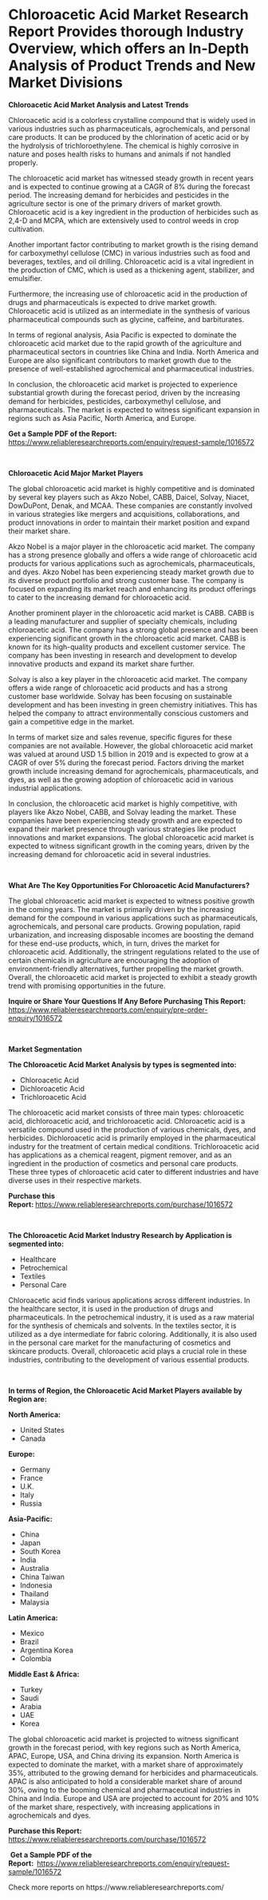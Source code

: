 <p><h1>Chloroacetic Acid Market Research Report Provides thorough Industry Overview, which offers an In-Depth Analysis of Product Trends and New Market Divisions</h1></p><p><strong>Chloroacetic Acid Market Analysis and Latest Trends</strong></p>
<p><p>Chloroacetic acid is a colorless crystalline compound that is widely used in various industries such as pharmaceuticals, agrochemicals, and personal care products. It can be produced by the chlorination of acetic acid or by the hydrolysis of trichloroethylene. The chemical is highly corrosive in nature and poses health risks to humans and animals if not handled properly.</p><p>The chloroacetic acid market has witnessed steady growth in recent years and is expected to continue growing at a CAGR of 8% during the forecast period. The increasing demand for herbicides and pesticides in the agriculture sector is one of the primary drivers of market growth. Chloroacetic acid is a key ingredient in the production of herbicides such as 2,4-D and MCPA, which are extensively used to control weeds in crop cultivation.</p><p>Another important factor contributing to market growth is the rising demand for carboxymethyl cellulose (CMC) in various industries such as food and beverages, textiles, and oil drilling. Chloroacetic acid is a vital ingredient in the production of CMC, which is used as a thickening agent, stabilizer, and emulsifier.</p><p>Furthermore, the increasing use of chloroacetic acid in the production of drugs and pharmaceuticals is expected to drive market growth. Chloroacetic acid is utilized as an intermediate in the synthesis of various pharmaceutical compounds such as glycine, caffeine, and barbiturates.</p><p>In terms of regional analysis, Asia Pacific is expected to dominate the chloroacetic acid market due to the rapid growth of the agriculture and pharmaceutical sectors in countries like China and India. North America and Europe are also significant contributors to market growth due to the presence of well-established agrochemical and pharmaceutical industries.</p><p>In conclusion, the chloroacetic acid market is projected to experience substantial growth during the forecast period, driven by the increasing demand for herbicides, pesticides, carboxymethyl cellulose, and pharmaceuticals. The market is expected to witness significant expansion in regions such as Asia Pacific, North America, and Europe.</p></p>
<p><strong>Get a Sample PDF of the Report:&nbsp;</strong> <a href="https://www.reliableresearchreports.com/enquiry/request-sample/1016572">https://www.reliableresearchreports.com/enquiry/request-sample/1016572</a></p>
<p>&nbsp;</p>
<p><strong>Chloroacetic Acid Major Market Players</strong></p>
<p><p>The global chloroacetic acid market is highly competitive and is dominated by several key players such as Akzo Nobel, CABB, Daicel, Solvay, Niacet, DowDuPont, Denak, and MCAA. These companies are constantly involved in various strategies like mergers and acquisitions, collaborations, and product innovations in order to maintain their market position and expand their market share.</p><p>Akzo Nobel is a major player in the chloroacetic acid market. The company has a strong presence globally and offers a wide range of chloroacetic acid products for various applications such as agrochemicals, pharmaceuticals, and dyes. Akzo Nobel has been experiencing steady market growth due to its diverse product portfolio and strong customer base. The company is focused on expanding its market reach and enhancing its product offerings to cater to the increasing demand for chloroacetic acid.</p><p>Another prominent player in the chloroacetic acid market is CABB. CABB is a leading manufacturer and supplier of specialty chemicals, including chloroacetic acid. The company has a strong global presence and has been experiencing significant growth in the chloroacetic acid market. CABB is known for its high-quality products and excellent customer service. The company has been investing in research and development to develop innovative products and expand its market share further.</p><p>Solvay is also a key player in the chloroacetic acid market. The company offers a wide range of chloroacetic acid products and has a strong customer base worldwide. Solvay has been focusing on sustainable development and has been investing in green chemistry initiatives. This has helped the company to attract environmentally conscious customers and gain a competitive edge in the market.</p><p>In terms of market size and sales revenue, specific figures for these companies are not available. However, the global chloroacetic acid market was valued at around USD 1.5 billion in 2019 and is expected to grow at a CAGR of over 5% during the forecast period. Factors driving the market growth include increasing demand for agrochemicals, pharmaceuticals, and dyes, as well as the growing adoption of chloroacetic acid in various industrial applications.</p><p>In conclusion, the chloroacetic acid market is highly competitive, with players like Akzo Nobel, CABB, and Solvay leading the market. These companies have been experiencing steady growth and are expected to expand their market presence through various strategies like product innovations and market expansions. The global chloroacetic acid market is expected to witness significant growth in the coming years, driven by the increasing demand for chloroacetic acid in several industries.</p></p>
<p>&nbsp;</p>
<p><strong>What Are The Key Opportunities For Chloroacetic Acid Manufacturers?</strong></p>
<p><p>The global chloroacetic acid market is expected to witness positive growth in the coming years. The market is primarily driven by the increasing demand for the compound in various applications such as pharmaceuticals, agrochemicals, and personal care products. Growing population, rapid urbanization, and increasing disposable incomes are boosting the demand for these end-use products, which, in turn, drives the market for chloroacetic acid. Additionally, the stringent regulations related to the use of certain chemicals in agriculture are encouraging the adoption of environment-friendly alternatives, further propelling the market growth. Overall, the chloroacetic acid market is projected to exhibit a steady growth trend with promising opportunities in the future.</p></p>
<p><strong>Inquire or Share Your Questions If Any Before Purchasing This Report:</strong> <a href="https://www.reliableresearchreports.com/enquiry/pre-order-enquiry/1016572">https://www.reliableresearchreports.com/enquiry/pre-order-enquiry/1016572</a></p>
<p>&nbsp;</p>
<p><strong>Market Segmentation</strong></p>
<p><strong>The Chloroacetic Acid Market Analysis by types is segmented into:</strong></p>
<p><ul><li>Chloroacetic Acid</li><li>Dichloroacetic Acid</li><li>Trichloroacetic Acid</li></ul></p>
<p><p>The chloroacetic acid market consists of three main types: chloroacetic acid, dichloroacetic acid, and trichloroacetic acid. Chloroacetic acid is a versatile compound used in the production of various chemicals, dyes, and herbicides. Dichloroacetic acid is primarily employed in the pharmaceutical industry for the treatment of certain medical conditions. Trichloroacetic acid has applications as a chemical reagent, pigment remover, and as an ingredient in the production of cosmetics and personal care products. These three types of chloroacetic acid cater to different industries and have diverse uses in their respective markets.</p></p>
<p><strong>Purchase this Report:&nbsp;</strong><a href="https://www.reliableresearchreports.com/purchase/1016572">https://www.reliableresearchreports.com/purchase/1016572</a></p>
<p>&nbsp;</p>
<p><strong>The Chloroacetic Acid Market Industry Research by Application is segmented into:</strong></p>
<p><ul><li>Healthcare</li><li>Petrochemical</li><li>Textiles</li><li>Personal Care</li></ul></p>
<p><p>Chloroacetic acid finds various applications across different industries. In the healthcare sector, it is used in the production of drugs and pharmaceuticals. In the petrochemical industry, it is used as a raw material for the synthesis of chemicals and solvents. In the textiles sector, it is utilized as a dye intermediate for fabric coloring. Additionally, it is also used in the personal care market for the manufacturing of cosmetics and skincare products. Overall, chloroacetic acid plays a crucial role in these industries, contributing to the development of various essential products.</p></p>
<p>&nbsp;</p>
<p><strong>In terms of Region, the Chloroacetic Acid Market Players available by Region are:</strong></p>
<p>
    <p> <strong> North America: </strong>
        <ul>
            <li>United States</li>
            <li>Canada</li>
        </ul>
        </p> 
    <p> <strong> Europe: </strong>
        <ul>
            <li>Germany</li>
            <li>France</li>
            <li>U.K.</li>
            <li>Italy</li>
            <li>Russia</li>
        </ul>
        </p> 
    <p> <strong> Asia-Pacific: </strong>
        <ul>
            <li>China</li>
            <li>Japan</li>
            <li>South Korea</li>
            <li>India</li>
            <li>Australia</li>
            <li>China Taiwan</li>
            <li>Indonesia</li>
            <li>Thailand</li>
            <li>Malaysia</li>
        </ul>
        </p> 
    <p> <strong> Latin America: </strong>
        <ul>
            <li>Mexico</li>
            <li>Brazil</li>
            <li>Argentina Korea</li>
            <li>Colombia</li>
        </ul>
        </p> 
    <p> <strong> Middle East & Africa: </strong>
        <ul>
            <li>Turkey</li>
            <li>Saudi</li>
            <li>Arabia</li>
            <li>UAE</li>
            <li>Korea</li>
        </ul>
    </p>
    </p>
<p><p>The global chloroacetic acid market is projected to witness significant growth in the forecast period, with key regions such as North America, APAC, Europe, USA, and China driving its expansion. North America is expected to dominate the market, with a market share of approximately 35%, attributed to the growing demand for herbicides and pharmaceuticals. APAC is also anticipated to hold a considerable market share of around 30%, owing to the booming chemical and pharmaceutical industries in China and India. Europe and USA are projected to account for 20% and 10% of the market share, respectively, with increasing applications in agrochemicals and dyes.</p></p>
<p><strong>Purchase this Report: </strong><a href="https://www.reliableresearchreports.com/purchase/1016572">https://www.reliableresearchreports.com/purchase/1016572</a></p>
<p>&nbsp;<strong>Get a Sample PDF of the Report:&nbsp;&nbsp;</strong><a href="https://www.reliableresearchreports.com/enquiry/request-sample/1016572">https://www.reliableresearchreports.com/enquiry/request-sample/1016572</a></p>
<p><strong></strong></p>
<p>Check more reports on https://www.reliableresearchreports.com/</p>